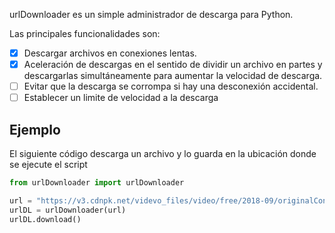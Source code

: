 urlDownloader es un simple administrador de descarga para Python.

Las principales funcionalidades son:

- [x] Descargar archivos en conexiones lentas.
- [x] Aceleración de descargas en el sentido de dividir un archivo en partes y descargarlas simultáneamente para aumentar la velocidad de descarga.
- [ ] Evitar que la descarga se corrompa si hay una desconexión accidental.
- [ ] Establecer un limite de velocidad a la descarga

## Ejemplo

El siguiente código descarga un archivo y lo guarda en la ubicación donde se ejecute el script

```python
from urlDownloader import urlDownloader

url = "https://v3.cdnpk.net/videvo_files/video/free/2018-09/originalContent/180824_TheEarth_36.mp4"
urlDL = urlDownloader(url)
urlDL.download()
```
